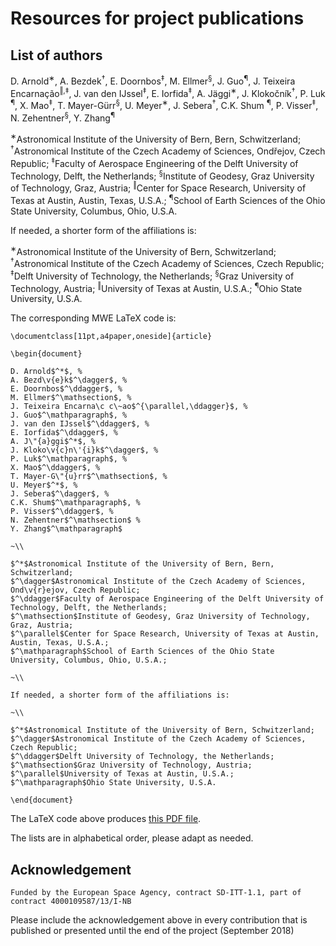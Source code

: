 # Resources for project publications

## List of authors 

D. Arnold<sup>&lowast;</sup>,
A. Bezdek<sup>&dagger;</sup>,
E. Doornbos<sup>&Dagger;</sup>,
M. Ellmer<sup>&sect;</sup>,
J. Guo<sup>&para;</sup>,
J. Teixeira Encarnação<sup>&#8214;,&Dagger;</sup>,
J. van den IJssel<sup>&Dagger;</sup>,
E. Iorfida<sup>&Dagger;</sup>,
A. Jäggi<sup>&lowast;</sup>,
J. Klokočník<sup>&dagger;</sup>,
P. Luk <sup>&para;</sup>,
X. Mao<sup>&Dagger;</sup>,
T. Mayer-Gürr<sup>&sect;</sup>,
U. Meyer<sup>&lowast;</sup>,
J. Sebera<sup>&dagger;</sup>,
C.K. Shum <sup>&para;</sup>,
P. Visser<sup>&Dagger;</sup>,
N. Zehentner<sup>&sect;</sup>,
Y. Zhang<sup>&para;</sup>
           
<sup>&lowast;</sup>Astronomical Institute of the University of Bern, Bern, Schwitzerland;
<sup>&dagger;</sup>Astronomical Institute of the Czech Academy of Sciences, Ondřejov, Czech Republic;
<sup>&Dagger;</sup>Faculty of Aerospace Engineering of the Delft University of Technology, Delft, the Netherlands;
<sup>&sect;</sup>Institute of Geodesy, Graz University of Technology, Graz, Austria;
<sup>&#8214;</sup>Center for Space Research, University of Texas at Austin, Austin, Texas, U.S.A.;
<sup>&para;</sup>School of Earth Sciences of the Ohio State University, Columbus, Ohio, U.S.A.

If needed, a shorter form of the affiliations is:

<sup>&lowast;</sup>Astronomical Institute of the University of Bern, Schwitzerland;
<sup>&dagger;</sup>Astronomical Institute of the Czech Academy of Sciences, Czech Republic;
<sup>&Dagger;</sup>Delft University of Technology, the Netherlands;
<sup>&sect;</sup>Graz University of Technology, Austria;
<sup>&#8214;</sup>University of Texas at Austin, U.S.A.;
<sup>&para;</sup>Ohio State University, U.S.A.

The corresponding MWE LaTeX code is:

```TeX
\documentclass[11pt,a4paper,oneside]{article}

\begin{document}

D. Arnold$^*$, %
A. Bezd\v{e}k$^\dagger$, %
E. Doornbos$^\ddagger$, %
M. Ellmer$^\mathsection$, %
J. Teixeira Encarna\c c\~ao$^{\parallel,\ddagger}$, %
J. Guo$^\mathparagraph$, %
J. van den IJssel$^\ddagger$, %
E. Iorfida$^\ddagger$, %
A. J\"{a}ggi$^*$, %
J. Kloko\v{c}n\'{i}k$^\dagger$, %
P. Luk$^\mathparagraph$, %
X. Mao$^\ddagger$, %
T. Mayer-G\"{u}rr$^\mathsection$, %
U. Meyer$^*$, %
J. Sebera$^\dagger$, %
C.K. Shum$^\mathparagraph$, %
P. Visser$^\ddagger$, %
N. Zehentner$^\mathsection$ %
Y. Zhang$^\mathparagraph$

~\\

$^*$Astronomical Institute of the University of Bern, Bern, Schwitzerland;
$^\dagger$Astronomical Institute of the Czech Academy of Sciences, Ond\v{r}ejov, Czech Republic;
$^\ddagger$Faculty of Aerospace Engineering of the Delft University of Technology, Delft, the Netherlands;
$^\mathsection$Institute of Geodesy, Graz University of Technology, Graz, Austria;
$^\parallel$Center for Space Research, University of Texas at Austin, Austin, Texas, U.S.A.;
$^\mathparagraph$School of Earth Sciences of the Ohio State University, Columbus, Ohio, U.S.A.;

~\\

If needed, a shorter form of the affiliations is:

~\\

$^*$Astronomical Institute of the University of Bern, Schwitzerland;
$^\dagger$Astronomical Institute of the Czech Academy of Sciences, Czech Republic;
$^\ddagger$Delft University of Technology, the Netherlands;
$^\mathsection$Graz University of Technology, Austria;
$^\parallel$University of Texas at Austin, U.S.A.;
$^\mathparagraph$Ohio State University, U.S.A.

\end{document}

```

The LaTeX code above produces [this PDF file](http://jgte.github.io/gswarm/authors.pdf).

The lists are in alphabetical order, please adapt as needed.

## Acknowledgement 

`Funded by the European Space Agency, contract SD-ITT-1.1, part of contract 4000109587/13/I-NB`

Please include the acknowledgement above in every contribution that is published or presented until the end of the project (September 2018)

